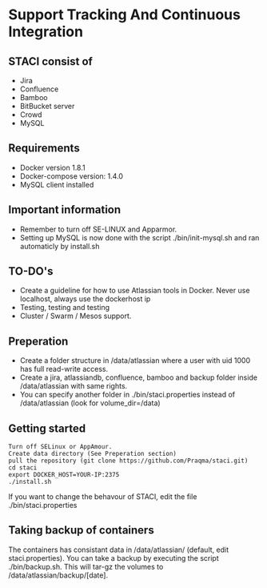 # Support Tracking And Continuous Integration

## STACI consist of
- Jira
- Confluence
- Bamboo
- BitBucket server
- Crowd
- MySQL

## Requirements
- Docker version 1.8.1
- Docker-compose version: 1.4.0
- MySQL client installed

## Important information
- Remember to turn off SE-LINUX and Apparmor.
- Setting up MySQL is now done with the script ./bin/init-mysql.sh and ran automaticly by install.sh

## TO-DO's
- Create a guideline for how to use Atlassian tools in Docker. Never use localhost, always use the dockerhost ip
- Testing, testing and testing
- Cluster / Swarm / Mesos support. 

## Preperation
- Create a folder structure in /data/atlassian where a user with uid 1000 has full read-write access. 
- Create a jira, atlassiandb, confluence, bamboo and backup folder inside /data/atlassian with same rights. 
- You can specify another folder in ./bin/staci.properties instead of /data/atlassian (look for volume_dir=/data)

## Getting started
```
Turn off SELinux or AppAmour.
Create data directory (See Preperation section)
pull the repository (git clone https://github.com/Praqma/staci.git)
cd staci
export DOCKER_HOST=YOUR-IP:2375
./install.sh
```

If you want to change the behavour of STACI, edit the file ./bin/staci.properties

## Taking backup of containers
The containers has consistant data in /data/atlassian/ (default, edit staci.properties). You can take a backup by executing the script ./bin/backup.sh. This will tar-gz the volumes to /data/atlassian/backup/[date]. 
